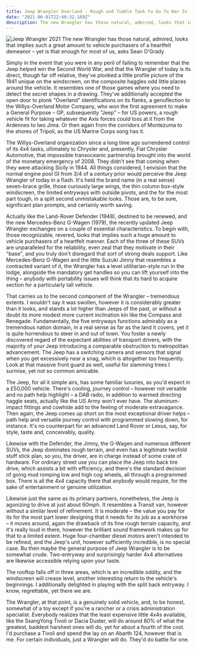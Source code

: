 ```yaml
---
title: Jeep Wrangler Overland - Rough and Tumble Tank to Go To War In 
date: "2021-06-01T22:40:32.169Z"
description: The new Wrangler has those natural, admired, looks that implies such a great amount to vehicle purchasers of a heartfelt demeanor – yet is that enough for most of us, asks Sean O'Grady  
---
```

![Jeep Wrangler 2021](https://i.ibb.co/gmNcT39/Jeep-Wrangler-2021-2.jpg)
The new Wrangler has those natural, admired, looks that implies such a great amount to vehicle purchasers of a heartfelt demeanor – yet is that enough for most of us, asks Sean O'Grady 

Simply in the event that you were in any peril of failing to remember that the Jeep helped win the Second World War, and that the Wrangler of today is its direct, though far off relative, they've plonked a little profile picture of the 1941 unique on the windscreen, on the composite haggles odd little places around the vehicle. It resembles one of those games where you need to detect the secret shapes in a drawing. They've additionally accepted the open door to plonk "Overland" identifications on its flanks, a genuflection to the Willys-Overland Motor Company, who won the first agreement to make a General Purpose – GP, subsequently "Jeep" – for US powers, a rough vehicle fit for taking whatever the Axis forces could toss at it from the Ardennes to Iwo Jima. Or then again from the corridors of Montezuma to the shores of Tripoli, as the US Marine Corps song has it. 

The Willys-Overland organization since a long time ago surrendered control of its 4x4 tasks, ultimately to Chrysler and, presently, Fiat Chrysler Automotive, that impossible transoceanic partnership brought into the world of the monetary emergency of 2008. They didn't see that coming when they were attacking Sicily in 1944. All things considered, I envision that the normal engine pool GI from 3/4 of a century prior would perceive the Jeep Wrangler of today in a flash. It's held the brand name (in a real sense) seven-brace grille, those curiously large wings, the thin column box-style windscreen, the limited entryways with outside pivots, and the for the most part tough, in a split second unmistakable looks. Those are, to be sure, significant plan prompts, and certainly worth saving. 

Actually like the Land-Rover Defender (1948), destined to be renewed, and the new Mercedes-Benz G-Wagen (1979), the recently updated Jeep Wrangler exchanges on a couple of essential characteristics. To begin with, those recognizable, revered, looks that implies such a huge amount to vehicle purchasers of a heartfelt manner. Each of the three of these SUVs are unparalleled for the reliability, even zeal that they motivate in their "base", and you truly don't disregard that sort of strong deals support. Like Mercedes-Benz G-Wagen and the little Suzuki Jimny that resembles a contracted variant of it, the Wrangler has a level utilitarian-style run in the lodge, alongside the mandatory get handles so you can lift yourself into the thing – anybody with portability issues will think that its hard to acquire section for a particularly tall vehicle. 

That carries us to the second component of the Wrangler – tremendous extents. I wouldn't say it was swollen, however it is considerably greater than it looks, and stands a lot higher than Jeeps of the past, or without a doubt its more modest more current inclination kin like the Compass and Renegade. Fundamentally, the five entryways functions admirably as a tremendous nation domain, in a real sense as far as the land it covers, yet it is quite horrendous to steer in and out of town. You foster a newly discovered regard of the expectant abilities of transport drivers, with the majority of your Jeep introducing a comparable obstruction to metropolitan advancement. The Jeep has a switching camera and sensors that signal when you get excessively near a snag, which is altogether too frequently. Look at that massive front guard as well, useful for slamming trees I surmise, yet not so common amicable. 

The Jeep, for all it simple airs, has some familiar luxuries, as you'd expect in a £50,000 vehicle. There's cooling, journey control – however not versatile and no path help highlight – a DAB radio, in addition to warmed directing haggle seats, actually like the US Army won't ever have. The aluminum-impact fittings and cowhide add to the feeling of moderate extravagance. Then again, the Jeep comes up short on the most exceptional driver helps – path help and versatile journey control with programmed slowing down, for instance. It's no counterpart for an advanced Land Rover or Lexus, say, for style, taste and, conceivably, quality. 

Likewise with the Defender, the Jimny, the G-Wagen and numerous different SUVs, the Jeep dominates rough terrain, and even has a legitimate twofold stuff stick plan, so you, the driver, are in charge instead of some crate of hardware. For ordinary street use you can place the Jeep into back tire drive, which assists a bit with efficiency, and there's the standard decision of going mud romping low and high cog wheels, all through a programmed box. There is all the 4x4 capacity there that anybody would require, for the sake of entertainment or genuine utilization. 

Likewise just the same as its primary partners, nonetheless, the Jeep is agonizing to drive at just about 60mph. It resembles a Transit van, however without a similar level of refinement. It is moderate – the value you pay for its for the most part lower designing that it needs for its job as a workhorse – it moves around, again the drawback of its fine rough terrain capacity, and it's really loud in there, however the brilliant sound framework makes up for that to a limited extent. Huge four-chamber diesel motors aren't intended to be refined, and the Jeep's unit, however sufficiently incredible, is no special case. Bu then maybe the general purpose of Jeep Wrangler is to be somewhat crude. Two-entryway and surprisingly harder 4x4 alternatives are likewise accessible relying upon your taste. 

The rooftop falls off in three areas, which is an incredible oddity, and the windscreen will crease level, another interesting return to the vehicle's beginnings. I additionally delighted in playing with the split back entryway. I know, regrettable, yet there we are. 

The Wrangler, at that point, is a genuinely solid vehicle, and, to be honest, somewhat of a toy except if you're a rancher or a crisis administration specialist. Everybody realizes that the least expensive little 4x4s available, like the SsangYong Tivoli or Dacia Duster, will do around 80% of what the greatest, baddest harshest ones will do, yet for about a fourth of the cost. I'd purchase a Tivoli and spend the lay on an Abarth 124, however that is me. For certain individuals, just a Wrangler will do. They'd do battle for one.
